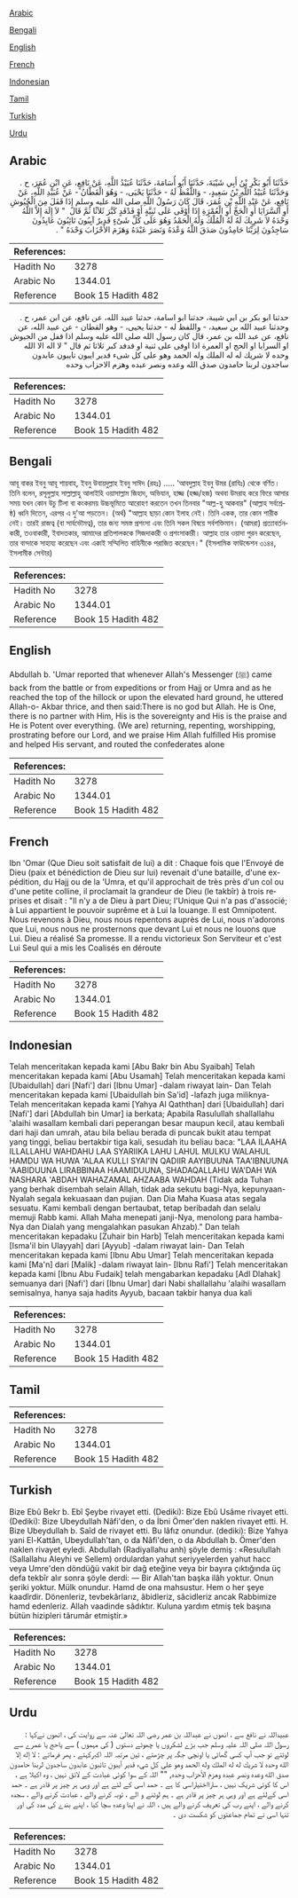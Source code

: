 [Arabic](#arabic)

[Bengali](#bengali)

[English](#english)

[French](#french)

[Indonesian](#indonesian)

[Tamil](#tamil)

[Turkish](#turkish)

[Urdu](#urdu)

## Arabic


<div dir="rtl" lang="ar" style={{fontSize:'larger',backgroundColor:'#f8f9fa',padding:20}}>
حَدَّثَنَا أَبُو بَكْرِ بْنُ أَبِي شَيْبَةَ، حَدَّثَنَا أَبُو أُسَامَةَ، حَدَّثَنَا عُبَيْدُ اللَّهِ، عَنْ نَافِعٍ، عَنِ ابْنِ عُمَرَ، ح . وَحَدَّثَنَا عُبَيْدُ اللَّهِ بْنُ سَعِيدٍ، - وَاللَّفْظُ لَهُ - حَدَّثَنَا يَحْيَى، - وَهُوَ الْقَطَّانُ - عَنْ عُبَيْدِ اللَّهِ، عَنْ نَافِعٍ، عَنْ عَبْدِ اللَّهِ بْنِ عُمَرَ، قَالَ كَانَ رَسُولُ اللَّهِ صلى الله عليه وسلم إِذَا قَفَلَ مِنَ الْجُيُوشِ أَوِ السَّرَايَا أَوِ الْحَجِّ أَوِ الْعُمْرَةِ إِذَا أَوْفَى عَلَى ثَنِيَّةٍ أَوْ فَدْفَدٍ كَبَّرَ ثَلاَثًا ثُمَّ قَالَ ‏ "‏ لاَ إِلَهَ إِلاَّ اللَّهُ وَحْدَهُ لاَ شَرِيكَ لَهُ لَهُ الْمُلْكُ وَلَهُ الْحَمْدُ وَهُوَ عَلَى كُلِّ شَىْءٍ قَدِيرٌ آيِبُونَ تَائِبُونَ عَابِدُونَ سَاجِدُونَ لِرَبِّنَا حَامِدُونَ صَدَقَ اللَّهُ وَعْدَهُ وَنَصَرَ عَبْدَهُ وَهَزَمَ الأَحْزَابَ وَحْدَهُ ‏"‏ ‏.‏
</div>
<div style={{backgroundColor:'#f8f9fa',padding:20, marginBottom: 10}}><table> <thead> <tr> <th>References:</th> <th></th> </tr> </thead> <tbody><tr><td>Hadith No</td><td>3278</td></tr><tr><td>Arabic No</td><td>1344.01</td></tr><tr><td>Reference</td><td>Book 15 Hadith 482</td></tr></tbody></table></div>


<div dir="rtl" lang="ar" style={{fontSize:'larger',backgroundColor:'#f8f9fa',padding:20}}>
حدثنا ابو بكر بن ابي شيبة، حدثنا ابو اسامة، حدثنا عبيد الله، عن نافع، عن ابن عمر، ح . وحدثنا عبيد الله بن سعيد، - واللفظ له - حدثنا يحيى، - وهو القطان - عن عبيد الله، عن نافع، عن عبد الله بن عمر، قال كان رسول الله صلى الله عليه وسلم اذا قفل من الجيوش او السرايا او الحج او العمرة اذا اوفى على ثنية او فدفد كبر ثلاثا ثم قال " لا اله الا الله وحده لا شريك له له الملك وله الحمد وهو على كل شىء قدير ايبون تايبون عابدون ساجدون لربنا حامدون صدق الله وعده ونصر عبده وهزم الاحزاب وحده
</div>
<div style={{backgroundColor:'#f8f9fa',padding:20, marginBottom: 10}}><table> <thead> <tr> <th>References:</th> <th></th> </tr> </thead> <tbody><tr><td>Hadith No</td><td>3278</td></tr><tr><td>Arabic No</td><td>1344.01</td></tr><tr><td>Reference</td><td>Book 15 Hadith 482</td></tr></tbody></table></div>

## Bengali


<div dir="ltr" lang="bn" style={{fontSize:'larger',backgroundColor:'#f8f9fa',padding:20}}>
আবূ বাকর ইবনু আবূ শায়বাহ, ইবনু উবায়দুল্লাহ ইবনু সাঈদ (রহঃ) ..... 'আবদুল্লাহ ইবনু উমর (রাযিঃ) থেকে বর্ণিত। তিনি বলেন, রসূলুল্লাহ সাল্লাল্লাহু আলাইহি ওয়াসাল্লাম জিহাদ, অভিযান, হাজ্জ (হজ্জ/হজ) অথবা উমরাহ করে ফিরে আসার সময় যখন কোন উচু টিলা বা কংকরময় উচ্চভূমিতে আরোহণ করতেন তখন তিনবার "আল্ল-হু আকবার" (আল্লাহ সর্বশ্রেষ্ঠ) ধ্বনি দিতেন, এরপর এ দু'আ পড়তেন। (অর্থ) "আল্লাহ ছাড়া কোন ইলাহ নেই। তিনি একক, তার কোন শারীক নেই। তারই রাজত্ব (বা সার্বভৌমত্ব), তার জন্য সমস্ত প্রশংসা এবং তিনি সকল বিষয়ে সর্বশক্তিমান। (আমরা) প্রত্যাবর্তনকারী, তওবাকারী, ইবাদতকার, আমাদের প্রতিপালককে সিজদাকারী ও প্রশংসাকারী। আল্লাহ তার ওয়াদা পুরন করেছেন, তার বান্দাকে সাহায্য করেছেন এবং একাই সম্মিলিত বাহিনীকে পরাজিত করেছেন।" (ইসলামিক ফাউন্ডেশন ৩১৪৪, ইসলামীক সেন্টার)
</div>
<div style={{backgroundColor:'#f8f9fa',padding:20, marginBottom: 10}}><table> <thead> <tr> <th>References:</th> <th></th> </tr> </thead> <tbody><tr><td>Hadith No</td><td>3278</td></tr><tr><td>Arabic No</td><td>1344.01</td></tr><tr><td>Reference</td><td>Book 15 Hadith 482</td></tr></tbody></table></div>

## English


<div dir="ltr" lang="en" style={{fontSize:'larger',backgroundColor:'#f8f9fa',padding:20}}>
Abdullah b. 'Umar reported that whenever Allah's Messenger (ﷺ) came back from the battle or from expeditions or from Hajj or Umra and as he reached the top of the hillock or upon the elevated hard ground, he uttered Allah-o- Akbar thrice, and then said:There is no god but Allah. He is One, there is no partner with Him, His is the sovereignty and His is the praise and He is Potent over everything. (We are) returning, repenting, worshipping, prostrating before our Lord, and we praise Him Allah fulfilled His promise and helped His servant, and routed the confederates alone
</div>
<div style={{backgroundColor:'#f8f9fa',padding:20, marginBottom: 10}}><table> <thead> <tr> <th>References:</th> <th></th> </tr> </thead> <tbody><tr><td>Hadith No</td><td>3278</td></tr><tr><td>Arabic No</td><td>1344.01</td></tr><tr><td>Reference</td><td>Book 15 Hadith 482</td></tr></tbody></table></div>

## French


<div dir="ltr" lang="fr" style={{fontSize:'larger',backgroundColor:'#f8f9fa',padding:20}}>
Ibn 'Omar (Que Dieu soit satisfait de lui) a dit : Chaque fois que l'Envoyé de Dieu (paix et bénédiction de Dieu sur lui) revenait d'une bataille, d'une expédition, du Hajj ou de la 'Umra, et qu'il approchait de très près d'un col ou d'une petite colline, il proclamait la grandeur de Dieu (le takbîr) à trois reprises et disait : "Il n'y a de Dieu à part Dieu; l'Unique Qui n'a pas d'associé; à Lui appartient le pouvoir suprême et à Lui la louange. Il est Omnipotent. Nous revenons à Dieu, nous nous repentons auprès de Lui, nous n'adorons que Lui, nous nous ne prosternons que devant Lui et nous ne louons que Lui. Dieu a réalisé Sa promesse. Il a rendu victorieux Son Serviteur et c'est Lui Seul qui a mis les Coalisés en déroute
</div>
<div style={{backgroundColor:'#f8f9fa',padding:20, marginBottom: 10}}><table> <thead> <tr> <th>References:</th> <th></th> </tr> </thead> <tbody><tr><td>Hadith No</td><td>3278</td></tr><tr><td>Arabic No</td><td>1344.01</td></tr><tr><td>Reference</td><td>Book 15 Hadith 482</td></tr></tbody></table></div>

## Indonesian


<div dir="ltr" lang="id" style={{fontSize:'larger',backgroundColor:'#f8f9fa',padding:20}}>
Telah menceritakan kepada kami [Abu Bakr bin Abu Syaibah] Telah menceritakan kepada kami [Abu Usamah] Telah menceritakan kepada kami [Ubaidullah] dari [Nafi'] dari [Ibnu Umar] -dalam riwayat lain- Dan Telah menceritakan kepada kami [Ubaidullah bin Sa'id] -lafazh juga miliknya- Telah menceritakan kepada kami [Yahya Al Qaththan] dari [Ubaidullah] dari [Nafi'] dari [Abdullah bin Umar] ia berkata; Apabila Rasulullah shallallahu 'alaihi wasallam kembali dari peperangan besar maupun kecil, atau kembali dari haji dan umrah, atau bila beliau berada di puncak bukit atau tempat yang tinggi, beliau bertakbir tiga kali, sesudah itu beliau baca: "LAA ILAAHA ILLALLAHU WAHDAHU LAA SYARIIKA LAHU LAHUL MULKU WALAHUL HAMDU WA HUWA 'ALAA KULLI SYAI'IN QADIIR AAYIBUUNA TAA'IBNUUNA 'AABIDUUNA LIRABBINAA HAAMIDUUNA, SHADAQALLAHU WA'DAH WA NASHARA 'ABDAH WAHAZAMAL AHZAABA WAHDAH (Tidak ada Tuhan yang berhak disembah selain Allah, tidak ada sekutu bagi-Nya, kepunyaan-Nyalah segala kekuasaan dan pujian. Dan Dia Maha Kuasa atas segala sesuatu. Kami kembali dengan bertaubat, tetap beribadah dan selalu memuji Rabb kami. Allah Maha menepati janji-Nya, menolong para hamba-Nya dan Dialah yang mengalahkan pasukan Ahzab)." Dan telah menceritakan kepadaku [Zuhair bin Harb] Telah menceritakan kepada kami [Isma'il bin Ulayyah] dari [Ayyub] -dalam riwayat lain- Dan Telah menceritakan kepada kami [Ibnu Abu Umar] Telah menceritakan kepada kami [Ma'n] dari [Malik] -dalam riwayat lain- [Ibnu Rafi'] Telah menceritakan kepada kami [Ibnu Abu Fudaik] telah mengabarkan kepadaku [Adl Dlahak] semuanya dari [Nafi'] dari [Ibnu Umar] dari Nabi shallallahu 'alaihi wasallam semisalnya, hanya saja hadits Ayyub, bacaan takbir hanya dua kali
</div>
<div style={{backgroundColor:'#f8f9fa',padding:20, marginBottom: 10}}><table> <thead> <tr> <th>References:</th> <th></th> </tr> </thead> <tbody><tr><td>Hadith No</td><td>3278</td></tr><tr><td>Arabic No</td><td>1344.01</td></tr><tr><td>Reference</td><td>Book 15 Hadith 482</td></tr></tbody></table></div>

## Tamil


<div dir="ltr" lang="ta" style={{fontSize:'larger',backgroundColor:'#f8f9fa',padding:20}}>

</div>
<div style={{backgroundColor:'#f8f9fa',padding:20, marginBottom: 10}}><table> <thead> <tr> <th>References:</th> <th></th> </tr> </thead> <tbody><tr><td>Hadith No</td><td>3278</td></tr><tr><td>Arabic No</td><td>1344.01</td></tr><tr><td>Reference</td><td>Book 15 Hadith 482</td></tr></tbody></table></div>

## Turkish


<div dir="ltr" lang="tr" style={{fontSize:'larger',backgroundColor:'#f8f9fa',padding:20}}>
Bize Ebû Bekr b. Ebî Şeybe rivayet etti. (Dediki): Bize Ebû Usâme rivayet etti. (Dediki): Bize Ubeydullah Nâfi'den, o da İbni Ömer'den naklen rivayet etti. H. Bize Ubeydullah b. Saîd de rivayet etti. Bu lâfız onundur. (dediki): Bize Yahya yani El-Kattân, Ubeydullah'tan, o da Nâfi'den, o da Abdullah b. Ömer'den naklen rivayet eyledi. Abdullah (Radiyallahu anh) şöyle demiş : «Resulullah (Sallallahu Aleyhi ve Sellem) ordulardan yahut seriyyelerden yahut hacc veya Umre'den döndüğü vakit bir dağ eteğine veya bir bayıra çıktığında üç defa tekbîr alır sonra şöyle derdi: — Bir Allah'tan başka ilâh yoktur. Onun şeriki yoktur. Mülk onundur. Hamd de ona mahsustur. Hem o her şeye kaadîrdir. Dönenleriz, tevbekârlarız, âbidleriz, sâcidleriz ancak Rabbimize hamd edenleriz. Allah vaadinde sâdıktır. Kuluna yardım etmiş tek başına bütün hizipleri târumâr etmiştir.»
</div>
<div style={{backgroundColor:'#f8f9fa',padding:20, marginBottom: 10}}><table> <thead> <tr> <th>References:</th> <th></th> </tr> </thead> <tbody><tr><td>Hadith No</td><td>3278</td></tr><tr><td>Arabic No</td><td>1344.01</td></tr><tr><td>Reference</td><td>Book 15 Hadith 482</td></tr></tbody></table></div>

## Urdu


<div dir="rtl" lang="ur" style={{fontSize:'larger',backgroundColor:'#f8f9fa',padding:20}}>
عبیداللہ نے نافع سے ، انھوں نے عبداللہ بن عمر رضی اللہ تعالیٰ عنہ سے روایت کی ، انھوں نےکہا : رسول اللہ صلی اللہ علیہ وسلم جب بڑے لشکروں یا چھوٹے دستوں ( کی مہموں ) سے یاحج یا عمرے سے لوٹتے تو جب آپ کسی گھاٹی یا اونچی جگہ پر چڑھتے ، تین مرتبہ اللہ اکبرکہتے ، پھر فرماتے : لا إله إلا الله وحده لا شريك له له الملك وله الحمد وهو على كل شيء قدير آيبون تائبون عابدون ساجدون لربنا حامدون صدق الله وعده ونصر عبده وهزم الأحزاب وحده, "" اللہ کے سوا کوئی عبادت کے لائق نہیں ، وہ اکیلا ہے ، اس کا کوئی شریک نہیں ، سارااختیاراسی کا ہے ۔ حمد اسی کے لئے ہے اور وہی ہر چیز پر قادر ہے ۔ حمد اسی کےلئے ہے اور وہی ہر چیز پر قادر ہے ۔ ہم لوٹنے و الے ، توبہ کرنے والے ، عبادت کرنے والے ، سجدہ کرنے والے ، اپنے رب کی تعریف کرنے والے ہیں ، اللہ نے اپنا وعدہ سچا کیا ، اپنے بندے کی مدد کی اور تنہا اسی نے تمام جماعتوں کو شکست دی ۔
</div>
<div style={{backgroundColor:'#f8f9fa',padding:20, marginBottom: 10}}><table> <thead> <tr> <th>References:</th> <th></th> </tr> </thead> <tbody><tr><td>Hadith No</td><td>3278</td></tr><tr><td>Arabic No</td><td>1344.01</td></tr><tr><td>Reference</td><td>Book 15 Hadith 482</td></tr></tbody></table></div>